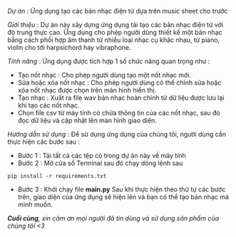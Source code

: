 *Dự án* : Ứng dụng tạo các bản nhạc điện tử dựa trên music sheet cho trước

*Giới thiệu* : Dự án này xây dựng ứng dụng tái tạo các bản nhạc điện tử với độ trung thực cao. Ứng dụng cho phép người dùng thiết kế một bản nhạc bằng cách phối hợp âm thanh từ nhiều loại nhạc cụ khác nhau, từ piano, violin cho tới harpsichord hay vibraphone. 

*Tính năng* : Ứng dụng được tích hợp 1 số chức năng quan trọng như : 

- Tạo nốt nhạc : Cho phép người dùng tạo một nốt nhạc mới. 
- Sửa hoặc xóa nốt nhạc : Cho phép người dùng có thể chỉnh sửa hoặc xóa nốt nhạc được chọn trên màn hình hiển thị.
- Tạo nhạc : Xuất ra file wav bản nhạc hoàn chỉnh từ dữ liệu được lưu lại khi tạo các nốt nhạc.
- Chọn file csv từ máy tính có chứa thông tin của các nốt nhạc, sau đó đọc dữ liệu và cập nhật lên màn hình giao diện.

*Hướng dẫn sử dụng* : Để sử dụng ứng dụng của chúng tôi, người dùng cần thực hiện các bước sau :
- Bước 1 : Tải tất cả các tệp có trong dự án này về máy tính
- Bước 2 : Mở cửa sổ Terminal sau đó chạy dòng lệnh sau

`pip install -r requirements.txt`
- Bước 3 : Khởi chạy file **main.py**
    Sau khi thực hiện theo thứ tự các bước trên, giao diện của ứng dụng sẽ hiện lên và bạn có thể tạo bản nhạc mà mình muốn. 

 ***Cuối cùng**, xin cảm ơn mọi người đã tin dùng và sử dụng sản phẩm của chúng tôi <3*
